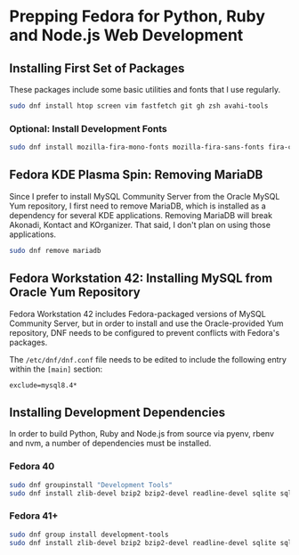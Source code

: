 # Prepping Fedora for Python, Ruby and Node.js Web Development

## Installing First Set of Packages

These packages include some basic utilities and fonts that I use regularly.

```bash
sudo dnf install htop screen vim fastfetch git gh zsh avahi-tools
```

### Optional: Install Development Fonts

```bash
sudo dnf install mozilla-fira-mono-fonts mozilla-fira-sans-fonts fira-code-fonts jetbrains-mono-fonts-all cascadia-fonts-all cascadia-code-fonts cascadia-code-pl-fonts ibm-plex-fonts-all
```

## Fedora KDE Plasma Spin: Removing MariaDB

Since I prefer to install MySQL Community Server from the Oracle MySQL Yum repository, I first need to remove MariaDB, which is installed as a dependency for several KDE applications. Removing MariaDB will break Akonadi, Kontact and KOrganizer. That said, I don't plan on using those applications.

```bash
sudo dnf remove mariadb
```

## Fedora Workstation 42: Installing MySQL from Oracle Yum Repository

Fedora Workstation 42 includes Fedora-packaged versions of MySQL Community Server, but in order to install and use the Oracle-provided Yum repository, DNF needs to be configured to prevent conflicts with Fedora's packages.

The `/etc/dnf/dnf.conf` file needs to be edited to include the following entry within the `[main]` section:

```text
exclude=mysql8.4*
```

## Installing Development Dependencies

In order to build Python, Ruby and Node.js from source via pyenv, rbenv and nvm, a number of dependencies must be installed.

### Fedora 40

```bash
sudo dnf groupinstall "Development Tools"
sudo dnf install zlib-devel bzip2 bzip2-devel readline-devel sqlite sqlite-devel openssl-devel xz xz-devel libffi-devel findutils tk-devel libyaml-devel gcc-g++ cmake scdoc
```

### Fedora 41+

```bash
sudo dnf group install development-tools
sudo dnf install zlib-devel bzip2 bzip2-devel readline-devel sqlite sqlite-devel openssl-devel xz xz-devel libffi-devel findutils tk-devel libyaml-devel gcc-g++ cmake scdoc
```
